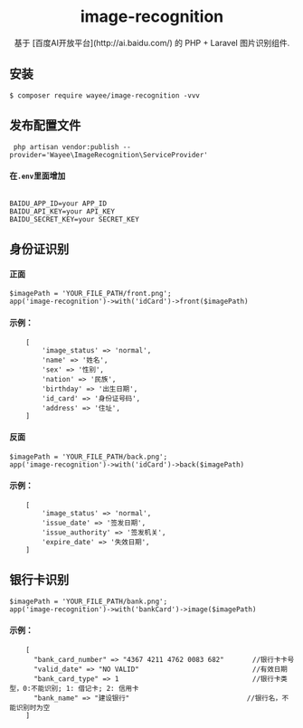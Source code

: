 <h1 align="center"> image-recognition </h1>

<p align="center"> 基于 [百度AI开放平台](http://ai.baidu.com/) 的 PHP + Laravel 图片识别组件.</p>


## 安装

```shell
$ composer require wayee/image-recognition -vvv
```
## 发布配置文件

```shell
 php artisan vendor:publish --provider='Wayee\ImageRecognition\ServiceProvider'
```

#### 在`.env`里面增加
```shell

BAIDU_APP_ID=your APP_ID
BAIDU_API_KEY=your API_KEY
BAIDU_SECRET_KEY=your SECRET_KEY

```

## 身份证识别

#### 正面

```shell
$imagePath = 'YOUR_FILE_PATH/front.png';
app('image-recognition')->with('idCard')->front($imagePath)
```

#### 示例：
```shell
    [
        'image_status' => 'normal',
        'name' => '姓名',
        'sex' => '性别',
        'nation' => '民族',
        'birthday' => '出生日期',
        'id_card' => '身份证号码',
        'address' => '住址',
    ]
```

#### 反面

```shell
$imagePath = 'YOUR_FILE_PATH/back.png';
app('image-recognition')->with('idCard')->back($imagePath)
```

#### 示例：
```shell
    [
        'image_status' => 'normal',
        'issue_date' => '签发日期',
        'issue_authority' => '签发机关',
        'expire_date' => '失效日期',
    ]
```

## 银行卡识别

```shell
$imagePath = 'YOUR_FILE_PATH/bank.png';
app('image-recognition')->with('bankCard')->image($imagePath)
```

#### 示例：
```shell
    [
      "bank_card_number" => "4367 4211 4762 0083 682"       //银行卡卡号
      "valid_date" => "NO VALID"                            //有效日期
      "bank_card_type" => 1                                 //银行卡类型，0:不能识别; 1: 借记卡; 2: 信用卡
      "bank_name" => "建设银行"                             //银行名，不能识别时为空
    ]
```


